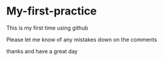 # My-first-practice
This is my first time using github

Please let me know of any mistakes down on the comments 

thanks and have a great day
